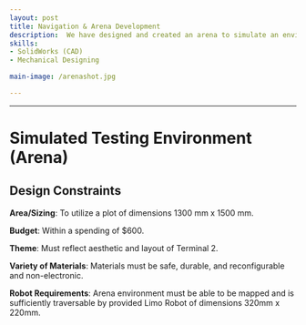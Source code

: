```yaml
---
layout: post
title: Navigation & Arena Development
description:  We have designed and created an arena to simulate an environment where the LIMO robot from AgileX robotics is able to test and perform certain functions like navigation, mapping, path planning and position localisation to manoeuvre the fabricated environment. Our arena design theme is based on Changi Airport Terminal 2. We will also be programming our LIMO robot to navigate the mazes of other teams.
skills: 
- SolidWorks (CAD)
- Mechanical Designing

main-image: /arenashot.jpg

---
```


---
# Simulated Testing Environment (Arena)
## Design Constraints
**Area/Sizing**: To utilize a plot of dimensions 1300 mm x 1500 mm.


**Budget**: Within a spending of $600.


**Theme**: Must reflect aesthetic and layout of Terminal 2.


**Variety of Materials**: Materials must be safe, durable, and reconfigurable and non-electronic.


**Robot Requirements**: Arena environment must be able to be mapped and is sufficiently traversable by provided Limo Robot of dimensions 320mm x 220mm.
